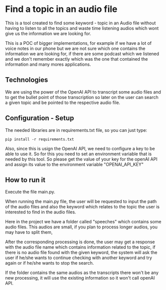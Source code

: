 # Find a topic in an audio file
This is a tool created to find some keyword - topic in an Audio file without having to 
listen to all the topics and waste time listening audios which wont give us the information
we are looking for.

This is a POC of bigger implementations, for example if we have a lot of voice notes in our phone
but we are not sure which one contains the information we are looking for, if there are some podcast which we listened
and we don't remember exactly which was the one that contained the information and many mores applications.

## Technologies
We are using the power of the OpenAI API to transcript some audio files and to get the bullet point of those
transcription so later on the user can search a given topic and be pointed to the respective audio file.

## Configuration - Setup
The needed libraries are in requirements.txt file, so you can just type:

`pip install -r requirements.txt`

Also, since this is usign the OpenAI API, we need to configure a key to be able to use it. So for this you need to set 
an environment variable that is needed by this tool. So please get the value of your key for the openAI API and assign its
value to the environment variable "OPENAI_API_KEY"

## How to run it
Execute the file main.py.

When running the main.py file, the user will be requested to input the path of the audio files and also the keyword which
relates to the topic the user is interested to find in the audio files.

Here in the project we have a folder called "speeches" which contains some audio files. This audios are small, if you plan to process
longer audios, you may have to split them,

After the corresponding processing is done, the user may get a response with the audio file name which contains
information related to the topic, if there is no audio file found with the given keyword, the system will ask the user if he/she wants to
continue checking with another keyword and try again or if he/she wants to stop the search.

If the folder contains the same audios as the transcripts there won't be any new processing, it will use the existing information so it won't call
openAI API.



